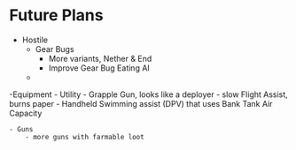 # Future Plans

- Hostile
    - Gear Bugs
        - More variants, Nether & End
        - Improve Gear Bug Eating AI
    -

-Equipment
    - Utility
        - Grapple Gun, looks like a deployer
        - slow Flight Assist, burns paper
        - Handheld Swimming assist (DPV) that uses Bank Tank Air Capacity


    - Guns
        - more guns with farmable loot
